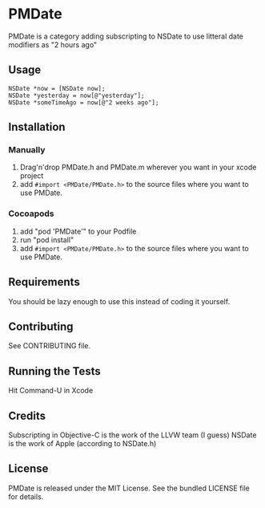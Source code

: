 PMDate
======

PMDate is a category adding subscripting to NSDate to use litteral date modifiers as "2 hours ago"

## Usage

    NSDate *now = [NSDate now];
    NSDate *yesterday = now[@"yesterday"];
    NSDate *someTimeAgo = now[@"2 weeks ago"];

## Installation

### Manually

  1. Drag'n'drop PMDate.h and PMDate.m wherever you want in your xcode project
  2. add `#import <PMDate/PMDate.h>` to the source files where you want to use PMDate.

### Cocoapods

  1. add "pod 'PMDate'" to your Podfile
  2. run "pod install"
  3. add `#import <PMDate/PMDate.h>` to the source files where you want to use PMDate.

## Requirements

You should be lazy enough to use this instead of coding it yourself.

## Contributing

See CONTRIBUTING file.

## Running the Tests

Hit Command-U in Xcode

## Credits

Subscripting in Objective-C is the work of the LLVW team (I guess)
NSDate is the work of Apple (according to NSDate.h)

## License

PMDate is released under the MIT License. 
See the bundled LICENSE file for details.